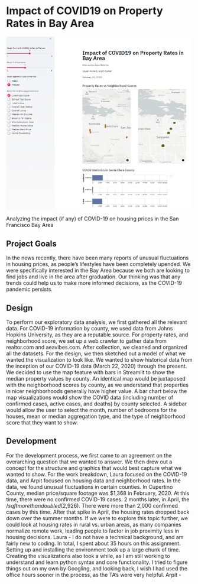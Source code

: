 # Impact of COVID19 on Property Rates in Bay Area

![alt text](https://github.com/CMU-IDS-2020/a3-arpit-laura/blob/master/Streamlit%20screenshot.png)

Analyzing the impact (if any) of COVID-19 on housing prices in the San Francisco Bay Area

## Project Goals

In the news recently, there have been many reports of unusual fluctuations in housing prices, as people’s lifestyles have been completely upended.  We were specifically interested in the Bay Area because we both are looking to find jobs and live in the area after graduation.  Our thinking was that any trends could help us to make more informed decisions, as the COVID-19 pandemic persists. 

## Design

To perform our exploratory data analysis, we first gathered all the relevant data.  For COVID-19 information by county, we used data from Johns Hopkins University, as they are a reputable source.  For property rates, and neighborhood score, we set up a web crawler to gather data from realtor.com and aeavibes.com.  After collection, we cleaned and organized all the datasets.  For the design, we then sketched out a model of what we wanted the visualization to look like.  We wanted to show historical data from the inception of our COVID-19 data (March 22, 2020) through the present.  We decided to use the map feature with bars in Streamlit to show the median property values by county.  An identical map would be juxtaposed with the neighborhood scores by county, as we understand that properties in nicer neighborhoods generally have higher value.  A bar chart below the map visualizations would show the COVID data (including number of confirmed cases, active cases, and deaths) by county selected.  A sidebar would allow the user to select the month, number of bedrooms for the houses, mean or median aggregation type, and the type of neighborhood score that they want to show.

## Development

For the development process, we first came to an agreement on the overarching question that we wanted to answer. We then drew out a concept for the structure and graphics that would best capture what we wanted to show. For the work breakdown, Laura focused on the COVID-19 data, and Arpit focused on housing data and neighborhood rates.  In the data, we found unusual fluctuations in certain counties.  In Cupertino County, median price/square footage was $1,368 in February, 2020.  At this time, there were no confirmed COVID-19 cases. 2 months later, in April, the $/sqft more than doubled ($2,926).  There were more than 2,000 confirmed cases by this time. After that spike in April, the housing rates dropped back down over the summer months.  If we were to explore this topic further, we could look at housing rates in rural vs. urban areas, as many companies normalize remote work, leading people to factor in job proximity less in housing decisions. 
Laura - I do not have a technical background, and am fairly new to coding.  In total, I spent about 35 hours on this assignment. Setting up and installing the environment took up a large chunk of time.  Creating the visualizations also took a while, as I am still working to understand and learn python syntax and core functionality.  I tried to figure things out on my own by Googling, and looking back, I wish I had used the office hours sooner in the process, as the TA’s were very helpful.
Arpit - 

